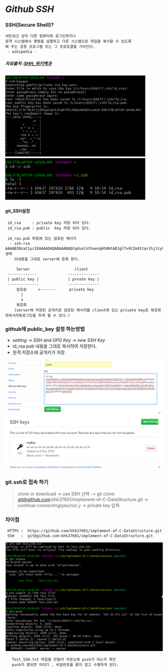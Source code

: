 # *Github SSH*

### SSH(Secure Shell)? 


```
네트워크 상의 다른 컴퓨터에 로그인하거나 
원격 시스템에서 명령을 실행하고 다른 시스템으로 파일을 복사할 수 있도록 
해 주는 응용 프로그램 또는 그 프로토콜을 가리킨다.
 - wikipedia -
```
##### 자료출처 :[SHH_위키백과](https://ko.wikipedia.org/wiki/%EC%8B%9C%ED%81%90%EC%96%B4_%EC%85%B8) 

![](https://github.com/liom2681/bouncycastle/blob/20157131/images/image1.png)
![](https://github.com/liom2681/bouncycastle/blob/20157131/images/image2.png)
--------------------------------------------------------------------------------
#### git_SSH설정 
```
 id_rsa     : private key 저장 되어 있다.
 id_rsa.pub : public  key 저장 되어 있다.
 
 id_ras.pub 파일에 있는 암호된 메시지
  - ssh-rsa AAAAB3NzaC1yc2EAAAADAQABAAABAQCqduxCothoenqH50HtABJglTv9CZe01tq+1hj2zy8IplHRnWiW1w...생략
    이내용을 그대로 server에 등록 한다. 
 
     Server                    client
 -------------              --------------   
 | public key |             | prvate key |
 --------------             --------------
     암호문     <-------      private key            
       |
       ∨
     복호화           
    (server에 저장된 공개키로 암호된 메시지를 client에 있는 private key로 복호화 하여서자동로그인을 하게 될 수 있다.)
```
### github에 public_key 설정 하는방법
- *setting ->  SSH and GPG Key -> new SSH Key*
- id_rsa.pub 내용을 그대로 복사하여 저장한다.
- 원격 저장소에 공개키가 저장.

![](https://github.com/liom2681/bouncycastle/blob/20157131/images/image4.png)


### git.ssh로 접속 하기
> clone or download -> use SSH 선택 -> git clone  git@github.com:khk37601/implement-of-C-DataStructure.git
>  -> continue connecting(yes/no) y -> private key 입력 
### 차이점
 ```
  HTTPS :  https://github.com/khk37601/implement-of-C-DataStructure.git
  SSH   :  git@github.com:khk37601/implement-of-C-DataStructure.git
 ```
![](https://github.com/liom2681/bouncycastle/blob/20157131/images/image6.png)

```
   Test_SSH.txt 파일을 만들어 저장소에 push가 되는지 확인 
   push가 잘되면 아이디 , 비빌번호를 묻지 않고 수행하게 된다.
```




